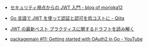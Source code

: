 - [セキュリティ視点からの JWT 入門 - blog of morioka12](https://scgajge12.hatenablog.com/entry/jwt_security)
- [Go 言語で JWT を使って認証と認可を低コストに - Qiita](https://qiita.com/nirasan/items/1d5a2527a5384c863aa3)
- [JWT の最新ベスト プラクティスに関するドラフトを読み解く](https://auth0.com/blog/jp-a-look-at-the-latest-draft-for-jwt-bcp/)

- [packagemain #11: Getting started with OAuth2 in Go - YouTube](https://www.youtube.com/watch?v=OdyXIi6DGYw)
